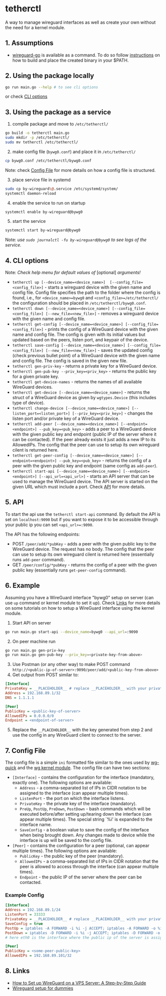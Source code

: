 # tetherctl
A way to manage wireguard interfaces as well as create your own without the need for a kernel module.

## 1. Assumptions
* [wireguard-go](https://github.com/WireGuard/wireguard-go) is available as a command. To do so follow [instructions](https://github.com/WireGuard/wireguard-go) on how to build and place the created binary in your $PATH.

## 2. Using the package locally
```bash
go run main.go --help # to see cli options
```
or check [CLI options](#cli-options)

## 3. Using the package as a service
1. compile package and move to `/etc/tetherctl/`
```bash
go build -o tetherctl main.go
sudo mkdir -p /etc/tetherctl/ 
sudo mv tetherctl /etc/tetherctl/
```
2. make config file (`bywg0.conf`) and place it in `/etc/tetherctl/`
```bash
cp bywg0.conf /etc/tetherctl/bywg0.conf
```
Note: check [Config File](#config-file) for more details on how a config file is structured.

3. place service file in systemd
```bash
sudo cp by-wireguard\@.service /etc/systemd/system/
systemctl daemon-reload
```
4. enable the service to run on startup
```bash
systemctl enable by-wireguard@bywg0
```
5. start the service
```bash
systemctl start by-wireguard@bywg0
```
Note: *use `sudo journalctl -fu by-wireguard@bywg0` to see logs of the service.*

## 4. CLI options
Note: *Check help menu for default values of* [optional] *arguments!*
* `tetherctl up [--device_name=<device_name>]  [--config_file=<config_file>]` - starts a wireguard device with the given name and config file. Config file specifies the path to the folder where the config is found, i.e., for `<device_name>=bywg0` and `<config_file>=/etc/tetherctl/` the configuration should be placed in `/etc/tetherctl/bywg0.conf`.
* `tetherctl down [--device_name=<device_name>] [--config_file=<config_file>] [--new_file=<new_file>]` - removes a wireguard device with the given name and config file.
* `tetherctl get-config [--device_name=<device_name>] [--config_file=<config_file>]` - prints the config of a WireGuard device with the given name and config file. The config is given with its initial values but updated based on the peers, listen port, and keypair of the device.
* `tetherctl save-config [--device_name=<device_name>] [--config_file=<config_file>] [--new_file=<new_file>]` - saves the updated config (check previous bullet point) of a WireGuard device with the given name and config file. The config is saved in the given new file.
* `tetherctl gen-priv-key` - returns a private key for a WireGuard device.
* `tetherctl gen-pub-key --priv_key=<priv_key>` - returns the public key for a given private key.
* `tetherctl get-device-names` - returns the names of all available WireGuard devices.
* `tetherctl get-device [--device_name=<device_name>]` - returns the struct of a WireGuard device as given by `wgtypes.Device` (this includes type of device).
* `tetherctl change-device [--device_name=<device_name>] [--listen_port=<listen_port>] [--priv_key=<priv_key>]` - changes the listen port and/or private key of a WireGuard device.
* `tetherctl add-peer [--device_name=<device_name>] [--endpoint=<endpoint>] --pub_key=<pub_key>` - adds a peer to a WireGuard device with the given public key and endpoint (public IP of the server where it can be contacted). If the peer already exists it just adds a new IP to its AllowedIPs. The config that the peer can use to setup its own wireguard cilent is returned here.
* `tetherctl get-peer-config [--device_name=<device_name>] [--endpoint=<endpoint>] --pub_key=<pub_key>` - returns the config of a peer with the given public key and endpoint (same config as `add-peer`).
* `tetherctl start-api [--device_name=<device_name>] [--endpoint=<endpoint>] [--api_url=<api_url>]` - starts an API server that can be used to manage the WireGuard device. The API server is started on the given URL which must include a port. Check [API](#api) for more details.

## 5. API
To start the api use the `tetherctl start-api` command. By default the API is set on `localhost:9090` but if you want to expose it to be accessible through your public ip you can set `<api_url>=:9090`.

 The API has the following endpoints:
 * POST `/peer/add/*pubKey` - adds a peer with the given public key to the WireGuard device. The request has no body. The config that the peer can use to setup its own wireguard cilent is returned here (essentially runs `add-peer` command).
* GET `/peer/config/*pubKey` - returns the config of a peer with the given public key (essentially runs `get-peer-config` command).


## 6. Example 
Assuming you have a WireGuard interface "bywg0" setup on server (can use `up` command or kernel module to set it up). Check [Links](#links) for more details on some tutorials on how to setup a WireGuard interface using the kernel module.
1. Start API on server
```bash
go run main.go start-api --device_name=bywg0 --api_url=:9090
```
2. On peer machine run
```bash
go run main.go gen-priv-key
go run main.go gen-pub-key --priv_key=<private-key-from-above>
```
3. Use Postman (or any other way) to make POST command `http://<public-ip-of-server>:9090/peer/add/<public-key-from-above>`
4. Get output from POST similar to:
```ini
[Interface]
PrivateKey = __PLACEHOLDER__ # replace __PLACEHOLDER__ with your private key
Address = 192.168.89.1/32
DNS = 1.1.1.1

[Peer]
PublicKey = <public-key-of-server>
AllowedIPs = 0.0.0.0/0
Endpoint = <endpoint-of-server>
```

5. Replace the `__PLACEHOLDER__` with the key generated from step 2 and use the config in any WireGuard client to connect to the server.

## 7. Config File
The config file is a simple `ini` formatted file similar to the ones used by [wg-quick](https://www.man7.org/linux/man-pages/man8/wg-quick.8.html) and the [wg kernel module](https://www.man7.org/linux/man-pages/man8/wg.8.html). The config file can have two sections:
* `[Interface]` - contains the configuration for the interface (mandatory, exactly one). The following options are available:
  * `Address` - a comma-separated list of IPs in CIDR notation to be assigned to the interface (can appear multiple times).
  * `ListenPort` - the port on which the interface listens.
  * `PrivateKey` - the private key of the interface (mandatory).
  * `PreUp`, `PostUp`, `PreDown`, `PostDown` - bash commands which will be executed before/after setting up/tearing down the interface (can appear multiple times). The special string `%i' is expanded to the interface name.
  * `SaveConfig` - a boolean value to save the config of the interface when being brought down. Any changes made to device while the interface is up will be saved to the config file.
* `[Peer]` - contains the configuration for a peer (optional, can appear multiple times). The following options are available:
  * `PublicKey` - the public key of the peer (mandatory).
  * `AllowedIPs` - a comma-separated list of IPs in CIDR notation that the peer is allowed to access through the interface (can appear multiple times).
  * `Endpoint` - the public IP of the server where the peer can be contacted.


### Example Config
```ini
[Interface]
Address = 192.168.89.1/24
ListenPort = 33333
PrivateKey = __PLACEHOLDER__ # replace __PLACEHOLDER__ with your private key 
SaveConfig = true
PostUp = iptables -A FORWARD -i %i -j ACCEPT; iptables -A FORWARD -o %i -j ACCEPT; iptables -t nat -A POSTROUTING -o eth0 -j MASQUERADE
PostDown = iptables -D FORWARD -i %i -j ACCEPT; iptables -D FORWARD -o %i -j ACCEPT; iptables -t nat -D POSTROUTING -o eth0 -j MASQUERADE 
# here eth0 is the interface where the public ip of the server is assigned

[Peer]
PublicKey = <some-peer-public-key>
AllowedIPs = 192.168.89.101/32
```

## 8. Links
* [How to Set up WireGuard on a VPS Server: A Step-by-Step Guide](https://www.vps-mart.com/blog/how-to-set-up-wireguard-on-VPS)
* [Wireguard setup for dummies](https://markliversedge.blogspot.com/2023/09/wireguard-setup-for-dummies.html)